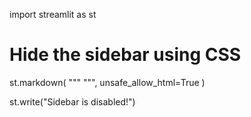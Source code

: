 
import streamlit as st

# Hide the sidebar using CSS
st.markdown(
    """
    <style>
        section[data-testid="stSidebar"] {
            display: none;
        }
    </style>
    """,
    unsafe_allow_html=True
)

st.write("Sidebar is disabled!")
